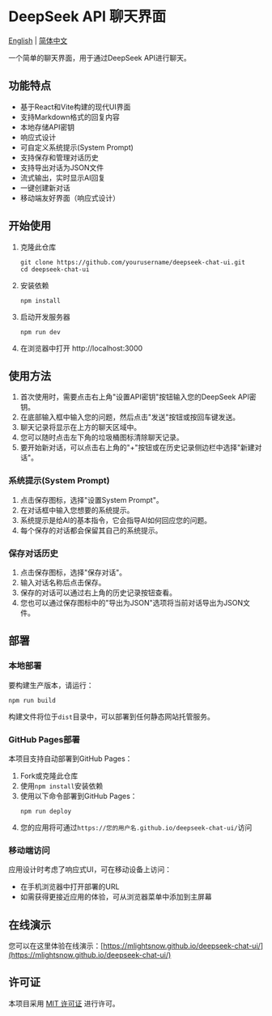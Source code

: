 # DeepSeek API 聊天界面

[English](README.md) | [简体中文](README_CN.md)

一个简单的聊天界面，用于通过DeepSeek API进行聊天。

## 功能特点

- 基于React和Vite构建的现代UI界面
- 支持Markdown格式的回复内容
- 本地存储API密钥
- 响应式设计
- 可自定义系统提示(System Prompt)
- 支持保存和管理对话历史
- 支持导出对话为JSON文件
- 流式输出，实时显示AI回复
- 一键创建新对话
- 移动端友好界面（响应式设计）

## 开始使用

1. 克隆此仓库
   ```
   git clone https://github.com/yourusername/deepseek-chat-ui.git
   cd deepseek-chat-ui
   ```

2. 安装依赖
   ```
   npm install
   ```

3. 启动开发服务器
   ```
   npm run dev
   ```

4. 在浏览器中打开 http://localhost:3000

## 使用方法

1. 首次使用时，需要点击右上角"设置API密钥"按钮输入您的DeepSeek API密钥。
2. 在底部输入框中输入您的问题，然后点击"发送"按钮或按回车键发送。
3. 聊天记录将显示在上方的聊天区域中。
4. 您可以随时点击左下角的垃圾桶图标清除聊天记录。
5. 要开始新对话，可以点击右上角的"+"按钮或在历史记录侧边栏中选择"新建对话"。

### 系统提示(System Prompt)

1. 点击保存图标，选择"设置System Prompt"。
2. 在对话框中输入您想要的系统提示。
3. 系统提示是给AI的基本指令，它会指导AI如何回应您的问题。
4. 每个保存的对话都会保留其自己的系统提示。

### 保存对话历史

1. 点击保存图标，选择"保存对话"。
2. 输入对话名称后点击保存。
3. 保存的对话可以通过右上角的历史记录按钮查看。
4. 您也可以通过保存图标中的"导出为JSON"选项将当前对话导出为JSON文件。

## 部署

### 本地部署

要构建生产版本，请运行：

```
npm run build
```

构建文件将位于`dist`目录中，可以部署到任何静态网站托管服务。

### GitHub Pages部署

本项目支持自动部署到GitHub Pages：

1. Fork或克隆此仓库
2. 使用`npm install`安装依赖
3. 使用以下命令部署到GitHub Pages：
   ```
   npm run deploy
   ```
4. 您的应用将可通过`https://您的用户名.github.io/deepseek-chat-ui/`访问

### 移动端访问

应用设计时考虑了响应式UI，可在移动设备上访问：
- 在手机浏览器中打开部署的URL
- 如需获得更接近应用的体验，可从浏览器菜单中添加到主屏幕

## 在线演示

您可以在这里体验在线演示：[https://mlightsnow.github.io/deepseek-chat-ui/](https://mlightsnow.github.io/deepseek-chat-ui/)

## 许可证

本项目采用 [MIT 许可证](LICENSE) 进行许可。 